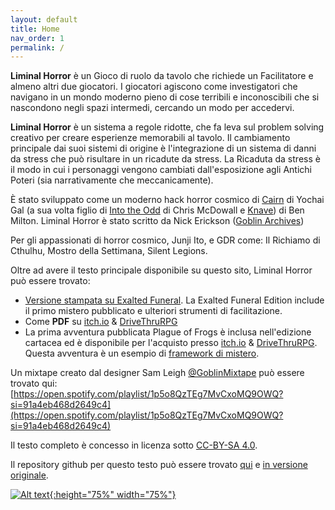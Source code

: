 ```yaml
---
layout: default
title: Home
nav_order: 1
permalink: /
---
```


**Liminal Horror** è un Gioco di ruolo da tavolo che richiede un Facilitatore e almeno altri due giocatori. I giocatori agiscono come investigatori che navigano in un mondo moderno pieno di cose terribili e inconoscibili che si nascondono negli spazi intermedi, cercando un modo per accedervi.

**Liminal Horror** è un sistema a regole ridotte, che fa leva sul problem solving creativo per creare esperienze memorabili al tavolo.  Il cambiamento principale dai suoi sistemi di origine è l'integrazione di un sistema di danni da stress che può risultare in un ricadute da stress. La Ricaduta da stress è il modo in cui i personaggi vengono cambiati dall'esposizione agli Antichi Poteri (sia narrativamente che meccanicamente).

È stato sviluppato come un moderno hack horror cosmico di [Cairn](https://yochaigal.itch.io/cairn) di Yochai Gal (a sua volta figlio di [Into the Odd](https://chrismcdee.itch.io/) di Chris McDowall  e [Knave](https://questingbeast.itch.io/knave)) di Ben Milton. Liminal Horror è stato scritto da Nick Erickson ([Goblin Archives](https://twitter.com/goblin_archives))

Per gli appassionati di horror cosmico, Junji Ito, e GDR come: Il Richiamo di Cthulhu, Mostro della Settimana, Silent Legions.

Oltre ad avere il testo principale disponibile su questo sito, Liminal Horror può essere trovato:
- [Versione stampata su Exalted Funeral](https://www.exaltedfuneral.com/products/liminal-horror-pdf). La Exalted Funeral Edition include il primo mistero pubblicato e ulteriori strumenti di facilitazione.
- Come **PDF** su [itch.io](https://goblinarchives.itch.io/liminal-horror) & [DriveThruRPG](https://www.drivethrurpg.com/product/366656/Liminal-Horror)
- La prima avventura pubblicata Plague of Frogs è inclusa nell'edizione cartacea ed è disponibile per l'acquisto presso [itch.io](https://goblinarchives.itch.io/plague-of-frogs) & [DriveThruRPG](https://www.drivethrurpg.com/product/366661/Plague-of-Frogs). Questa avventura è un esempio di [framework di mistero](https://goblinarchives.github.io/LiminalHorror/Mystery%20Framework/).

Un mixtape creato dal designer Sam Leigh [@GoblinMixtape](https://twitter.com/GoblinMixtape) può essere trovato qui: [https://open.spotify.com/playlist/1p5o8QzTEg7MvCxoMQ9OWQ?si=91a4eb468d2649c4](https://open.spotify.com/playlist/1p5o8QzTEg7MvCxoMQ9OWQ?si=91a4eb468d2649c4)

Il testo completo è concesso in licenza sotto [CC-BY-SA 4.0](https://creativecommons.org/licenses/by-sa/4.0/).


Il repository github per questo testo può essere trovato [qui](https://github.com/Italian-Translation-Alliance/LiminalHorror) e [in versione originale](https://github.com/GoblinArchives/LiminalHorror).

<p></p>

[![Alt text](/LiminalHorror/img/liminalhorrorcover.png "Click to embiggen"){:height="75%" width="75%"}](/LiminalHorror/img/liminalhorrorcover.png)
